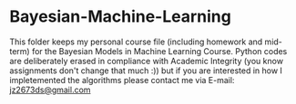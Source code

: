 # Bayesian-Machine-Learning
This folder keeps my personal course file (including homework and mid-term) for the Bayesian Models in Machine Learning Course. Python codes are deliberately erased in compliance with Academic Integrity (you know assignments don't change that much :)) but if you are interested in how I impletemented the algorithms please contact me via E-mail: jz2673ds@gmail.com 
